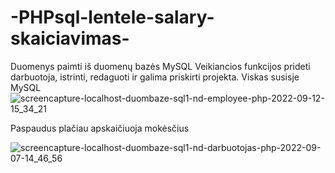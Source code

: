 # -PHPsql-lentele-salary-skaiciavimas-
Duomenys paimti iš duomenų bazės MySQL Veikiancios funkcijos prideti darbuotoja, istrinti, redaguoti ir galima priskirti projekta. Viskas susisje MySQL
![screencapture-localhost-duombaze-sql1-nd-employee-php-2022-09-12-15_34_21](https://user-images.githubusercontent.com/106965421/189654790-b77355f8-903a-4607-a9a4-ad4aad372941.png)


Paspaudus plačiau apskaičiuoja mokėsčius

![screencapture-localhost-duombaze-sql1-nd-darbuotojas-php-2022-09-07-14_46_56](https://user-images.githubusercontent.com/106965421/188871030-939bba97-cbd2-4e88-8ae9-5cba43d1776a.png)
